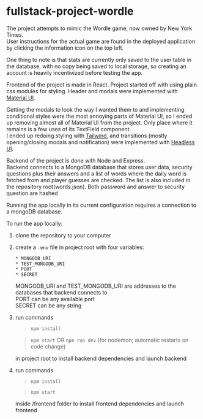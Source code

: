 # fullstack-project-wordle

The project attempts to mimic the Wordle game, now owned by New York Times.
<br>User instructions for the actual game are found in the deployed application by clicking the information icon on the top left.

One thing to note is that stats are currently only saved to the user table in the database, with no copy being saved to local storage, so creating an account is heavily incentivized before testing the app.

Frontend of the project is made in React. Project started off with using plain css modules for styling. Header and modals were implemented with [Material UI](https://mui.com/).

Getting the modals to look the way I wanted them to and implementing conditional styles were the most annoying parts of Material UI, so I ended up removing almost all of Material UI from the project. Only place where it remains is a few uses of its TextField component.
<br>I ended up redoing styling with [Tailwind](https://tailwindcss.com/), and transitions (mostly opening/closing modals and notification) were implemented with [Headless UI](https://headlessui.com/).

Backend of the project is done with Node and Express.
<br>Backend connects to a MongoDB database that stores user data, security questions plus their answers and a list of words where the daily word is fetched from and player guesses are checked. The list is also included in the repository root(words.json). Both password and answer to security question are hashed

Running the app locally in its current configuration requires a connection to a mongoDB database.

To run the app locally:

1.  clone the repository to your computer

2.  create a `.env` file in project root with four variables:

        * MONGODB_URI
        * TEST_MONGODB_URI
        * PORT
        * SECRET

	MONGODB_URI and TEST_MONGODB_URI are addresses to the databases that backend connects to
	<br> PORT can be any available port
	<br> SECRET can be any string


3. run commands

   > `npm install`

   > `npm start` OR `npm run dev` (for nodemon; automatic restarts on code change)

   in project root to install backend dependencies and launch backend

4. run commands 

   > `npm install`

   > `npm start`

	 inside /frontend folder to install frontend dependencies and launch frontend
